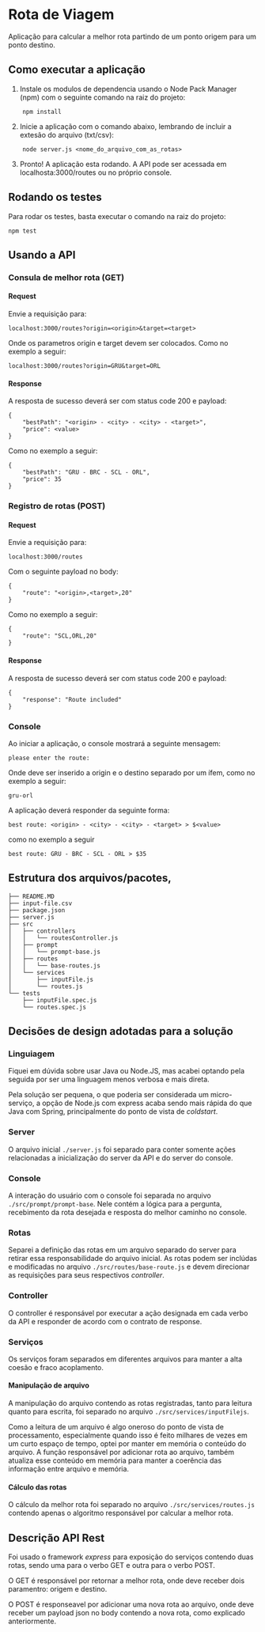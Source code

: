 # Rota de Viagem
Aplicação para calcular a melhor rota partindo de um ponto origem para um ponto destino.

## Como executar a aplicação

1) Instale os modulos de dependencia usando o Node Pack Manager (npm) com o seguinte comando na raiz do projeto:

```
    npm install
```

2) Inicie a aplicação com o comando abaixo, lembrando de incluir a extesão do arquivo (txt/csv):
```
    node server.js <nome_do_arquivo_com_as_rotas>
```

3) Pronto! A aplicação esta rodando. A API pode ser acessada em localhosta:3000/routes ou no próprio console.

## Rodando os testes
Para rodar os testes, basta executar o comando na raiz do projeto:
```
npm test
```

## Usando a API

### Consula de melhor rota (GET)

#### Request

Envie a requisição para:
```
localhost:3000/routes?origin=<origin>&target=<target>
```
Onde os parametros origin e target devem ser colocados. Como no exemplo a seguir:
```
localhost:3000/routes?origin=GRU&target=ORL
```
#### Response

A resposta de sucesso deverá ser com status code 200 e payload:
```
{
    "bestPath": "<origin> - <city> - <city> - <target>",
    "price": <value>
}
```

Como no exemplo a seguir:
```
{
    "bestPath": "GRU - BRC - SCL - ORL",
    "price": 35
}
```

### Registro de rotas (POST)

#### Request

Envie a requisição para:
```
localhost:3000/routes
```

Com o seguinte payload no body:
```
{
    "route": "<origin>,<target>,20"
}
```
Como no exemplo a seguir:
```
{
    "route": "SCL,ORL,20"
}
```

#### Response
A resposta de sucesso deverá ser com status code 200 e payload:
```
{
    "response": "Route included"
}
```

### Console
Ao iniciar a aplicação, o console mostrará a seguinte mensagem:
```
please enter the route:
```
Onde deve ser inserido a origin e o destino separado por um ífem, como no exemplo a seguir:
```
gru-orl
```

A aplicação deverá responder da seguinte forma:
```
best route: <origin> - <city> - <city> - <target> > $<value>
```
como no exemplo a seguir
```
best route: GRU - BRC - SCL - ORL > $35
```

##  Estrutura dos arquivos/pacotes,
```
├── README.MD
├── input-file.csv
├── package.json
├── server.js
├── src
│   ├── controllers
│   │   └── routesController.js
│   ├── prompt
│   │   └── prompt-base.js
│   ├── routes
│   │   └── base-routes.js
│   └── services
│       ├── inputFile.js
│       └── routes.js
└── tests
    ├── inputFile.spec.js
    └── routes.spec.js
```

## Decisões de design adotadas para a solução

### Linguiagem
Fiquei em dúvida sobre usar Java ou Node.JS, mas acabei optando pela seguida por ser uma linguagem menos verbosa e mais direta. 

Pela solução ser pequena, o que poderia ser considerada um micro-serviço, a opção de Node.js com express acaba sendo mais rápida do que Java com Spring, principalmente do ponto de vista de *coldstart*.

### Server
O arquivo inicial `./server.js` foi separado para conter somente ações relacionadas a inicialização do server da API e do server do console.

### Console
A interação do usuário com o console foi separada no arquivo `./src/prompt/prompt-base`. Nele contém a lógica para a pergunta, recebimento da rota desejada e resposta do melhor caminho no console.

### Rotas
Separei a definição das rotas em um arquivo separado do server para retirar essa responsabilidade do arquivo inicial. As rotas podem ser inclúdas e modificadas no arquivo `./src/routes/base-route.js` e devem direcionar as requisições para seus respectivos *controller*.

### Controller
O controller é responsável por executar a ação designada em cada verbo da API e responder de acordo com o contrato de response.

### Serviços
Os serviços foram separados em diferentes arquivos para manter a alta coesão e fraco acoplamento.
#### Manipulação de arquivo
A manipulação do arquivo contendo as rotas registradas, tanto para leitura quanto para escrita, foi separado no arquivo `./src/services/inputFilejs`.

Como a leitura de um arquivo é algo oneroso do ponto de vista de processamento, especialmente quando isso é feito milhares de vezes em um curto espaço de tempo, optei por manter em memória o conteúdo do arquivo. A função responsável por adicionar rota ao arquivo, também atualiza esse conteúdo em memória para manter a coerência das informação entre arquivo e memória.

#### Cálculo das rotas
O cálculo da melhor rota foi separado no arquivo `./src/services/routes.js` contendo apenas o algoritmo responsável por calcular a melhor rota.

## Descrição  API Rest
Foi usado o framework *express* para exposição do serviços contendo duas rotas, sendo uma para o verbo GET e outra para o verbo POST. 

O GET é responsável por retornar a melhor rota, onde deve receber dois paramentro: origem e destino. 

O POST é responseavel por adicionar uma nova rota ao arquivo, onde deve receber um payload json no body contendo a nova rota, como explicado anteriormente.